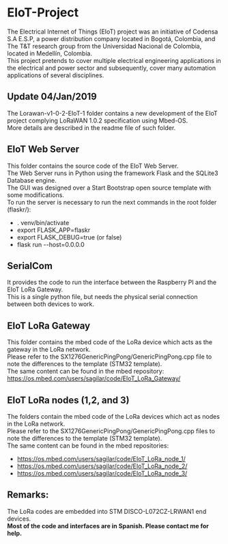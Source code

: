 # EIoT-Project
The Electrical Internet of Things (EIoT) project was an initiative of Codensa S.A E.S.P, a power distribution company located in Bogotá, Colombia, and The T&T research group from the Universidad Nacional de Colombia, located in Medellín, Colombia.  
This project pretends to cover multiple electrical engineering applications in the electrical and power sector and subsequently, cover many automation applications of several disciplines.  


## Update 04/Jan/2019
The Lorawan-v1-0-2-EIoT-1 folder contains a new development of the EIoT project complying LoRaWAN 1.0.2 specification using Mbed-OS.  
More details are described in the readme file of such folder.  

## EIoT Web Server
This folder contains the source code of the EIoT Web Server.  
The Web Server runs in Python using the framework Flask and the SQLite3 Database engine.  
The GUI was designed over a Start Bootstrap open source template with some modifications.  
To run the server is necessary to run the next commands in the root folder (flaskr/):
- . venv/bin/activate
- export FLASK_APP=flaskr
- export FLASK_DEBUG=true (or false)
- flask run --host=0.0.0.0

## SerialCom
It provides the code to run the interface between the Raspberry PI and the EIoT LoRa Gateway.  
This is a single python file, but needs the physical serial connection between both devices to work.  

## EIoT LoRa Gateway
This folder contains the mbed code of the LoRa device which acts as the gateway in the LoRa network.  
Please refer to the SX1276GenericPingPong/GenericPingPong.cpp file to note the differences to the template (STM32 template).  
The same content can be found in the mbed repository: https://os.mbed.com/users/sagilar/code/EIoT_LoRa_Gateway/  

## EIoT LoRa nodes (1,2, and 3)
The folders contain the mbed code of the LoRa devices which act as nodes in the LoRa network.  
Please refer to the SX1276GenericPingPong/GenericPingPong.cpp files to note the differences to the template (STM32 template).  
The same content can be found in the mbed repositories:
- https://os.mbed.com/users/sagilar/code/EIoT_LoRa_node_1/
- https://os.mbed.com/users/sagilar/code/EIoT_LoRa_node_2/
- https://os.mbed.com/users/sagilar/code/EIoT_LoRa_node_3/

## Remarks:
The LoRa codes are embedded into STM DISCO-L072CZ-LRWAN1 end devices.  
**Most of the code and interfaces are in Spanish. Please contact me for help.**

